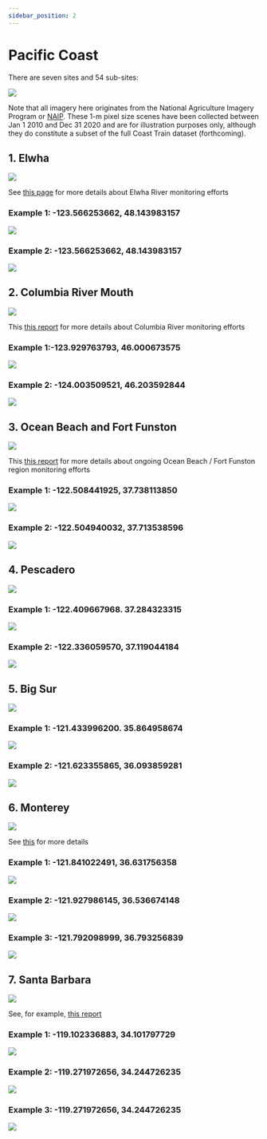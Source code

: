 ```yaml
---
sidebar_position: 2
---
```


# Pacific Coast

There are seven sites and 54 sub-sites:

![](../../static/img/west/overview.png)

Note that all imagery here originates from the National Agriculture Imagery Program or [NAIP](https://www.fsa.usda.gov/programs-and-services/aerial-photography/imagery-programs/naip-imagery/). These 1-m pixel size scenes have been collected between Jan 1 2010 and Dec 31 2020 and are for illustration purposes only, although they do constitute a subset of the full Coast Train dataset (forthcoming).

## 1. Elwha
![](../../static/img/west/elwha.png)

See [this page](https://www.usgs.gov/centers/pcmsc/science/usgs-science-supporting-elwha-river-restoration-project?qt-science_center_objects=0#qt-science_center_objects) for more details about Elwha River monitoring efforts

### Example 1: -123.566253662,	48.143983157
![](../../static/img/gifs/west/elwha/chunk15_site3_ts.gif)

### Example 2: -123.566253662,	48.143983157
![](../../static/img/gifs/west/elwha/chunk5_site3_ts.gif)


## 2. Columbia River Mouth
![](../../static/img/west/columbia.png)

This [this report](https://pubs.er.usgs.gov/publication/ofr20201045) for more details about Columbia River monitoring efforts

### Example 1:-123.929763793,	46.000673575
![](../../static/img/gifs/west/columbia_river/chunk10_site6_ts.gif)

### Example 2: -124.003509521,	46.203592844
![](../../static/img/gifs/west/columbia_river/chunk15_site5_ts.gif)
<!-- ### Example 3
![](../../static/img/gifs/west/chunk2_site30_ts.gif) -->

## 3. Ocean Beach and Fort Funston
![](../../static/img/west/ob.png)

This [this report](https://pubs.er.usgs.gov/publication/70148290) for more details about ongoing Ocean Beach / Fort Funston region monitoring efforts

### Example 1: -122.508441925,	37.738113850
![](../../static/img/gifs/west/ocean_beach/chunk14_site25_ts.gif)

### Example 2: -122.504940032,	37.713538596
![](../../static/img/gifs/west/ocean_beach/chunk2_site26_ts.gif)


## 4. Pescadero
![](../../static/img/west/pescadero.png)

### Example 1: -122.409667968.	37.284323315
![](../../static/img/gifs/west/pescadero/chunk15_site7_ts.gif)

<!-- ### Example 2
![](../../static/img/gifs/west/pescadero/chunk12_site8_ts.gif) -->

### Example 2: -122.336059570,	37.119044184
![](../../static/img/gifs/west/pescadero/chunk6_site9_ts.gif)



## 5. Big Sur
![](../../static/img/west/bigsur.png)

### Example 1: -121.433996200.	35.864958674
![](../../static/img/gifs/west/big_sur/chunk7_site2_ts.gif)

### Example 2: -121.623355865,	36.093859281
![](../../static/img/gifs/west/big_sur/chunk1_site1_ts.gif)


## 6. Monterey
![](../../static/img/west/monterey.png)

See [this](https://www.usgs.gov/center-news/usgs-surveys-southern-monterey-bay-coast-study-changing-beaches?qt-news_science_products=1#qt-news_science_products) for more details

### Example 1: -121.841022491,	36.631756358
![](../../static/img/gifs/west/monterey/chunk11_site17_ts.gif)

<!-- ### Example 2
![](../../static/img/gifs/west/chunk4_site18_ts.gif) -->

<!-- ### Example 3
![](../../static/img/gifs/west/chunk13_site19_ts.gif) -->

<!-- ### Example 4
![](../../static/img/gifs/west/chunk11_site20_ts.gif) -->

### Example 2: -121.927986145,	36.536674148
![](../../static/img/gifs/west/monterey/chunk6_site21_ts.gif)

### Example 3: -121.792098999,	36.793256839
![](../../static/img/gifs/west/monterey/chunk1_site10_ts.gif)




## 7. Santa Barbara
![](../../static/img/west/sb.png)

See, for example, [this report](https://pubs.usgs.gov/of/2009/1029/)

<!-- ### Example 1
![](../../static/img/gifs/west/chunk2_site52_ts.gif) -->

### Example 1: -119.102336883,	34.101797729
![](../../static/img/gifs/west/santa_barbara/chunk8_site53_ts.gif)



### Example 2: -119.271972656,	34.244726235
![](../../static/img/gifs/west/santa_barbara/chunk2_site50_ts.gif)

### Example 3: -119.271972656,	34.244726235
![](../../static/img/gifs/west/santa_barbara/chunk16_site50_ts.gif)

<!-- ### Example 6
![](../../static/img/gifs/west/chunk9_site44_ts.gif)

### Example 7
![](../../static/img/gifs/west/chunk10_site47_ts.gif)

### Example 8
![](../../static/img/gifs/west/chunk2_site39_ts.gif)

### Example 9
![](../../static/img/gifs/west/chunk1_site40_ts.gif) -->
